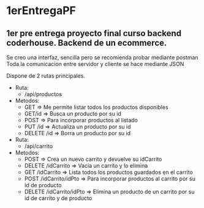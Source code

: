 # 1erEntregaPF
## 1er pre entrega proyecto final curso backend coderhouse. Backend de un ecommerce.

Se creo una interfaz, sencilla pero se recomienda probar mediante postman
Toda la comunicacion entre servidor y cliente se hace mediante JSON  

Dispone de 2 rutas principales.  
- Ruta:  
  - /api/productos  
- Metodos:   
  - GET => Me permite listar todos los productos disponibles  
  - GET/id => Busca un producto por su id  
  - POST => Para incorporar productos al listado  
  - PUT /id => Actualiza un producto por su id  
  - DELETE /id => Borra un producto por su id    
- Ruta:  
  - /api/carrito  
- Metodos:  
  - POST => Crea un nuevo carrito y devuelve su idCarrito  
  - DELETE /idCarrito => Vacia un carrito y lo elimina  
  - GET /idCarrito => Lista todos los productos guardados en el carrito  
  - POST /idCarrito/idPto => Para incorporar productos al carrito por su id de producto  
  - DELETE /idCarrito/idPto => Elimina un producto de un carrito por su id de carrito y de producto  
